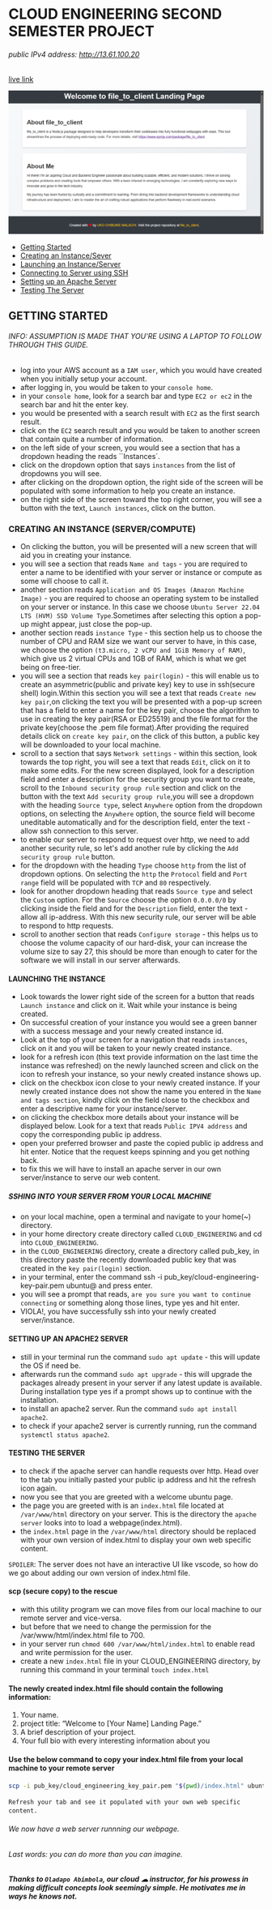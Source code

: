 # CLOUD ENGINEERING SECOND SEMESTER PROJECT 
###### public IPv4 address: http://13.61.100.20
[live link](http://13.61.100.20)

![banner image](./images/banner.png)

- [Getting Started](#getting-started)
- [Creating an Instance/Sever](#creating-an-instance-servercompute)
- [Launching an Instance/Server](#launching-the-instance)
- [Connecting to Server using SSH](#sshing-into-your-server-from-your-local-machine)
- [Setting up an Apache Server](#setting-up-an-apache2-server)
- [Testing The Server](#testing-the-server)

## GETTING STARTED

###### INFO: ASSUMPTION IS MADE THAT YOU'RE USING A LAPTOP TO FOLLOW THROUGH THIS GUIDE.

- log into your AWS account as a `IAM user`, which you would have created when
  you initially setup your account.
- after logging in, you would be taken to your `console home`.
- in your `console home`, look for a search bar and type `EC2 or ec2` in the search bar and hit the enter key.
- you would be presented with a search result with `EC2` as the first search result.
- click on the `EC2` search result and you would be taken to another screen that contain
  quite a number of information.
- on the left side of your screen, you would see a section that has a dropdown heading
  the reads ``Instances`.
- click on the dropdown option that says `instances` from the list of dropdowns you will see.
- after clicking on the dropdown option, the right side of the screen will be populated with some information to help you create an instance.
- on the right side of the screen toward the top right corner, you will see a button
  with the text, `Launch instances`, click on the button.

### CREATING AN INSTANCE (SERVER/COMPUTE)

- On clicking the button, you will be presented will a new screen that will aid you in creating your instance.
- you will see a section that reads `Name and tags` - you are required to enter a
  name to be identified with your server or instance or compute as some will choose to call it.
- another section reads `Application and OS Images (Amazon Machine Image)` - you
  are required to choose an operating system to be installed on your server or instance. In this case we choose `Ubuntu Server 22.04 LTS (HVM) SSD Volume Type`.Sometimes after
  selecting this option a pop-up might appear, just close the pop-up.
- another section reads `instance Type` - this section help us to choose the number of CPU and RAM size we want our server to have, in this case, we choose the option `(t3.micro, 2 vCPU and 1GiB Memory of RAM)`, which give us 2 virtual CPUs and 1GB of RAM, which is what we get being on free-tier.
- you will see a section that reads `key pair(login)` - this will enable us to create an asymmetric(public and private key) key to use in ssh(secure shell) login.Within this section you will see a text that reads `Create new key pair`,on clicking the text you will be presented with a pop-up screen that has a field to enter a name for the key pair, choose the algorithm to use in creating the key pair(RSA or ED25519) and the file format for the private key(choose the .pem file format).After providing the required details click on `create key pair`, on the click of this button, a public key will be downloaded to your local machine.
- scroll to a section that says `Network settings` - within this section, look towards the top right, you will see a text that reads `Edit`, click on it to make some edits. For the new screen displayed, look for a description field and enter a description for the security group you want to create, scroll to the `Inbound security group rule` section and click on the button with the text `Add security group rule`,you will see a dropdown with the heading `Source type`, select `Anywhere` option from the dropdown options, on selecting the `Anywhere` option, the source field will become uneditable automatically and for the description field, enter the text - allow ssh connection to this server.
- to enable our server to respond to request over http, we need to add another security rule, so let's add another rule by clicking the `Add security group rule` button.
- for the dropdown with the heading `Type` choose `http` from the list of dropdown options. On selecting the `http` the `Protocol` field and `Port range` field will be populated with `TCP` and `80` respectively.
- look for another dropdown heading that reads `Source type` and select the `Custom` option. For the `Source` choose the option `0.0.0.0/0` by clicking inside the field and for the `Description` field, enter the text - allow all ip-address. With this new security rule, our server will be able to respond to http requests.
- scroll to another section that reads `Configure storage` - this helps us to choose the volume capacity of our hard-disk, your can increase the volume size to say 27, this should be more than enough to cater for the software we will install in our server afterwards.

#### LAUNCHING THE INSTANCE

- Look towards the lower right side of the screen for a button that reads `Launch instance` and click on it. Wait while your instance is being created.
- On successful creation of your instance you would see a green banner with a success message and your newly created instance id.
- Look at the top of your screen for a navigation that reads `instances`, click on it and you will be taken to your newly created instance.
- look for a refresh icon (this text provide information on the last time the instance was refreshed) on the newly launched screen and click on the icon to refresh your instance, so your newly created instance shows up.
- click on the checkbox icon close to your newly created instance. If your newly created instance does not show the name you entered in the `Name and tags section`, kindly click on the field close to the checkbox and enter a descriptive name for your instance/server.
- on clicking the checkbox more details about your instance will be displayed below. Look for a text that reads `Public IPV4 address` and copy the corresponding public ip address.
- open your preferred browser and paste the copied public ip address and hit enter. Notice that the request keeps spinning and you get nothing back.
- to fix this we will have to install an apache server in our own server/instance to serve our web content.

##### SSHING INTO YOUR SERVER FROM YOUR LOCAL MACHINE

- on your local machine, open a terminal and navigate to your home(~) directory.
- in your home directory create directory called `CLOUD_ENGINEERING` and cd into `CLOUD_ENGINEERING`.
- in the `CLOUD_ENGINEERING` directory, create a directory called pub_key, in this directory paste the recently downloaded public key that was created in the `key pair(login)` section.
- in your terminal, enter the command ssh -i pub_key/cloud-engineering-key-pair.pem ubuntu@<public-ip-address> and press enter.
- you will see a prompt that reads, `are you sure you want to continue connecting` or something along those lines, type yes and hit enter.
- VIOLA!, you have successfully ssh into your newly created server/instance.

#### SETTING UP AN APACHE2 SERVER

- still in your terminal run the command `sudo apt update` - this will update the OS if need be.
- afterwards run the command `sudo apt upgrade` - this will upgrade the packages already present in your server if any latest update is available. During installation type yes if a prompt shows up to continue with the installation.
- to install an apache2 server. Run the command `sudo apt install apache2`.
- to check if your apache2 server is currently running, run the command `systemctl status apache2`.

#### TESTING THE SERVER

- to check if the apache server can handle requests over http. Head over to the tab you initially pasted your public ip address and hit the refresh icon again.
- now you see that you are greeted with a welcome ubuntu page.
- the page you are greeted with is an `index.html` file located at `/var/www/html` directory on your server. This is the directory the `apache server` looks into to load a webpage(index.html).
- the `index.html` page in the `/var/www/html` directory should be replaced with your own version of index.html to display your own web specific content.

`SPOILER`: The server does not have an interactive UI like vscode, so how do we go about adding our own version of index.html file.

#### scp (secure copy) to the rescue

- with this utility program we can move files from our local machine to our remote server and vice-versa.
- but before that we need to change the permission for the /var/www/html/index.html file to 700.
- in your server run `chmod 600 /var/www/html/index.html` to enable read and write permission for the user.
- create a new `index.html` file in your CLOUD_ENGINEERING directory, by running this command in your terminal `touch index.html`

#### The newly created index.html file should contain the following information:

1. Your name.
2. project title: “Welcome to [Your Name] Landing Page.”
3. A brief description of your project.
4. Your full bio with every interesting information about you

#### Use the below command to copy your index.html file from your local machine to your remote server

```sh
scp -i pub_key/cloud_engineering_key_pair.pem "$(pwd)/index.html" ubuntu@<public-ip-address>:/var/www/html
```

`Refresh your tab and see it populated with your own web specific content.`

###### We now have a web server runnning our webpage.

###### Last words: you can do more than you can imagine.

##### Thanks to `Oladapo Abimbola`, our cloud ☁ instructor, for his prowess in making difficult concepts look seemingly simple. He motivates me in ways he knows not.
